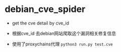 # debian_cve_spider
- get the cve detail by cve_id

- 根据cve_id 去debian网站爬取这个漏洞相关修复信息
- 使用了proxychains代理
`python3 run.py test.cve`
